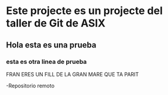 # Este projecte es un projecte del taller de Git de ASIX

## Hola esta es una prueba

### esta es otra linea de prueba

FRAN ERES UN FILL DE LA GRAN MARE QUE TA PARIT

-Repositorio remoto
